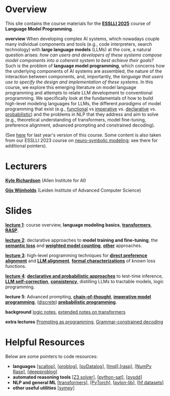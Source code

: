 Overview
==========
This site contains the course materials for the [**ESSLLI 2025**](https://2025.esslli.eu/) course of **Language Model Programming**.

**overview** When developing complex AI systems, which nowadays couple many individual components and tools (e.g., code interpreters, search technology) with **large language models** (LLMs) at the core, a natural question arises: *how can users and developers of these systems compose model components into a coherent system to best achieve their goals?* Such is the problem of **language model programming**, which concerns how the underlying components of AI systems are assembled, the nature of the interaction between components, and, importantly, the *language that users use to specify the design and implementation of these systems*. In this course, we explore this emerging literature on model language programming and attempts to relate LLM development to conventional programming. We specifically look at the fundamentals of how to build high-level modeling languages for LLMs, the different *paradigms* of model programming that exist (e.g., [functional](https://arxiv.org/pdf/2106.06981) vs  [imperative](https://arxiv.org/abs/2212.06094) vs. [declarative](https://dl.acm.org/doi/abs/10.1145/3591280) vs. [probabilistic](https://arxiv.org/pdf/2207.10342)) and the problems in NLP that they address and aim to solve (e.g., theoretical understanding of transformers, model fine-tuning, preference alignment, advanced prompting and constrained decoding). 

(See [here](https://github.com/yakazimir/esslli_2024_llm_programming) for last year's version of this course. Some content is also taken from our ESSLLI 2023 course on [neuro-symbolic modeling](https://github.com/yakazimir/esslli_neural_symbolic); see there for additional pointers). 

Lecturers 
==========

[**Kyle Richardson**](https://www.krichardson.me/) (Allen Institute for AI) 

[**Gijs Wijnholds**](https://gijswijnholds.github.io/) (Leiden Institute of Advanced Computer Science)

Slides 
==========

[**lecture 1**](https://github.com/yakazimir/LMProgramming/blob/main/slides/lecture1.pdf): course overview, **language modeling basics**, [**transformers**](https://arxiv.org/abs/1706.03762),  [**RASP**](https://arxiv.org/pdf/2106.06981).

[**lecture 2**](https://github.com/yakazimir/LMProgramming/blob/main/slides/lecture2.pdf): declarative approaches to **model training and fine-tuning**, the [**semantic loss**](https://arxiv.org/pdf/1711.11157) and [**weighted model counting**](https://www.sciencedirect.com/science/article/pii/S0004370207001889),  [**other**](https://arxiv.org/abs/1909.00126) approaches.

[**lecture 3**](https://github.com/yakazimir/LMProgramming/blob/main/slides/lecture3.pdf): high-level programming techniques for [**direct preference alignment**](https://arxiv.org/abs/2305.18290) and [**LLM alignment**](https://www.jair.org/index.php/jair/article/view/17541), [**formal characterizations**](https://arxiv.org/abs/2412.17696) of *known* loss functions.  

[**lecture 4**](https://github.com/yakazimir/LMProgramming/blob/main/slides/lecture4.pdf): [**declarative and probabilistic approaches**](https://www.khoury.northeastern.edu/home/lieber/courses/csg260/f06/materials/papers/bayes/AAAI02-102.pdf) to test-time inference, [**LLM self-correction**](https://arxiv.org/abs/2211.11875), [**consistency**](https://arxiv.org/pdf/2409.13724), distilling LLMs to tractable models, logic programming.

**lecture 5**: Advanced prompting, [**chain-of-thought**](https://proceedings.neurips.cc/paper/2022/hash/9d5609613524ecf4f15af0f7b31abca4-Abstract-Conference.html), [**imperative model programming**](https://arxiv.org/pdf/2212.06094), ([discrete](https://arxiv.org/abs/1904.02079)) [**probabilistic programming**](https://discovery.ucl.ac.uk/id/eprint/10089698/1/main.pdf).


**background** [logic notes](https://github.com/yakazimir/LMProgramming/blob/main/slides/logic_primer.pdf), [extended notes on transformers](https://www.krichardson.me/files/lms.pdf)

**extra lectures** [Prompting as programming](https://github.com/yakazimir/LMProgramming/blob/main/slides/prompting_programming.pdf), [Grammar-constrained decoding](https://github.com/yakazimir/LMProgramming/blob/main/slides/grammar_decoding.pdf)

Helpful Resources 
==========

Below are some pointers to code resources:
- **languages** [[scallop]](https://github.com/scallop-lang/scallop), [[problog]](https://github.com/ML-KULeuven/problog), [[pyDatalog]](https://github.com/pcarbonn/pyDatalog), [[lmql]](https://github.com/eth-sri/lmql),[[rasp]](https://github.com/tech-srl/RASP), [[NumPy Rasp]](https://github.com/apple/ml-np-rasp), [[deepproblog]](https://github.com/ML-KULeuven/deepproblog) 
- **automated reasoning tools** [[Z3 solver]](https://github.com/Z3Prover/z3), [[python-sat]](https://pysathq.github.io/), [[pysdd]](https://github.com/wannesm/PySDD) 
- **NLP and general ML** [[transformers]](https://github.com/huggingface/transformers), [[PyTorch]](https://pytorch.org/), [[pylon-lib]](https://github.com/pylon-lib/pylon), [[hf datasets]](https://huggingface.co/docs/datasets/index)
- **other useful utilities** [[sympy]](https://www.sympy.org/en/index.html)
